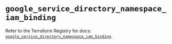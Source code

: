 # `google_service_directory_namespace_iam_binding`

Refer to the Terraform Registry for docs: [`google_service_directory_namespace_iam_binding`](https://registry.terraform.io/providers/hashicorp/google-beta/6.28.0/docs/resources/google_service_directory_namespace_iam_binding).
